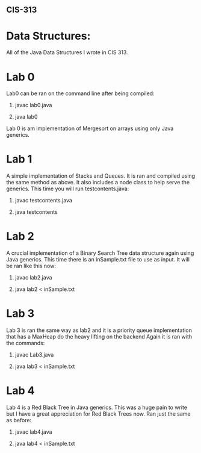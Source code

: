 ## CIS-313 ##
# Data Structures: #
All of the Java Data Structures I wrote in CIS 313.

# Lab 0 #
Lab0 can be ran on the command line after being compiled:

1) javac lab0.java 

2) java lab0

Lab 0 is am implementation of Mergesort on arrays using only Java generics.


# Lab 1 #
A simple implementation of Stacks and Queues. It is ran and compiled using the same method as above. 
It also includes a node class to help serve the generics. This time you will run testcontents.java:

1) javac testcontents.java 

2) java testcontents


# Lab 2 #
A crucial implementation of a Binary Search Tree data structure again using Java generics. This time there is an inSample.txt file to use as input.
It will be ran like this now:

1) javac lab2.java 

2) java lab2 < inSample.txt


# Lab 3 # 
Lab 3 is ran the same way as lab2 and it is a priority queue implementation that has a MaxHeap do the heavy lifting on the backend
Again it is ran with the commands:

1) javac Lab3.java 

2) java lab3 < inSample.txt

# Lab 4 #
Lab 4 is a Red Black Tree in Java generics. This was a huge pain to write but I have a great appreciation for Red Black Trees now.
Ran just the same as before:

1) javac lab4.java 

2) java lab4 < inSample.txt
